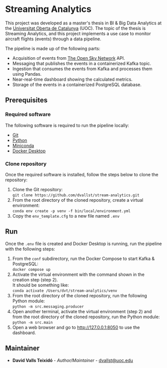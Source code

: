 # Streaming Analytics

This project was developed as a master's thesis in BI & Big Data Analytics at the [Universitat Oberta de Catalunya](https://www.uoc.edu) (UOC).
The topic of the thesis is Streaming Analytics, and this project implements a use case to monitor aircraft flights (events) 
through a data pipeline.

The pipeline is made up of the following parts:
- Acquisition of events from [The Open Sky Network](https://opensky-network.org) API.
- Messaging that publishes the events in a containerized Kafka topic.
- Ingestion that consumes the events from Kafka and processes them using Pandas.
- Near-real-time dashboard showing the calculated metrics.
- Storage of the events in a containerized PostgreSQL database.

## Prerequisites

### Required software

The following software is required to run the pipeline locally:

- [Git](https://git-scm.com/download)
- [Python](https://www.python.org/downloads)
- [Miniconda](https://docs.conda.io/en/latest/miniconda.html)
- [Docker Desktop](https://www.docker.com/products/docker-desktop)

### Clone repository

Once the required software is installed, follow the steps below to clone the repository:

1. Clone the Git repository:  
`git clone https://github.com/dvallst/stream-analytics.git`
2. From the root directory of the cloned repository, create a virtual environment:  
`conda env create -p venv -f bin/local/environment.yml`
3. Copy the `env_template.cfg` to a new file named `.env`

## Run

Once the `.env` file is created and Docker Desktop is running, run the pipeline with the following steps:

1. From the `conf` subdirectory, run the Docker Compose to start Kafka & PostgreSQL:  
`docker compose up`
2. Activate the virtual environment with the command shown in the creation step (step 2).  
It should be something like:  
`conda activate /Users/dvt/stream-analytics/venv`
3. From the root directory of the cloned repository, run the following Python module:  
`python -m src.messaging.producer`
4. Open another terminal, activate the virtual environment (step 2) and from the root directory of the cloned repository, run the Python module:  
`python -m src.main`
5. Open a web browser and go to http://127.0.0.1:8050 to use the dashboard.

## Maintainer

* **David Valls Teixidó** - *Author/Maintainer* - [dvallst@uoc.edu](https://github.com/dvallst)
